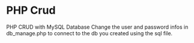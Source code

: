 # PHP Crud
PHP CRUD with MySQL Database
Change the user and password infos in db_manage.php to connect to the db you created using the sql file.
